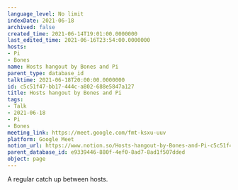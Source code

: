```yaml
---
language_level: No limit
indexDate: 2021-06-18
archived: false
created_time: 2021-06-14T19:01:00.0000000
last_edited_time: 2021-06-16T23:54:00.0000000
hosts:
- Pi
- Bones
name: Hosts hangout by Bones and Pi
parent_type: database_id
talktime: 2021-06-18T20:00:00.0000000
id: c5c51f47-bb17-444c-a802-688e5847a127
title: Hosts hangout by Bones and Pi
tags:
- Talk
- 2021-06-18
- Pi
- Bones
meeting_link: https://meet.google.com/fmt-ksxu-uuv
platform: Google Meet
notion_url: https://www.notion.so/Hosts-hangout-by-Bones-and-Pi-c5c51f47bb17444ca802688e5847a127
parent_database_id: e9339446-880f-4ef0-8ad7-8ad1f507dded
object: page
---
```


A regular catch up between hosts.


